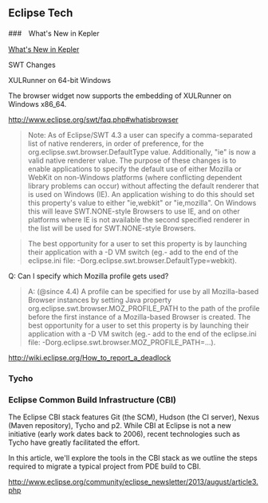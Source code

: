 
## Eclipse Tech

###　What's New in Kepler

[What's New in Kepler](http://127.0.0.1:64767/help/index.jsp?topic=%2Forg.eclipse.platform.doc.isv%2FwhatsNew%2Fplatform_isv_whatsnew.html&cp=2_2)

SWT Changes 

XULRunner on 64-bit Windows

The browser widget now supports the embedding of XULRunner on Windows x86_64.



http://www.eclipse.org/swt/faq.php#whatisbrowser

> Note: As of Eclipse/SWT 4.3 a user can specify a comma-separated list of native renderers, in order of preference, for the org.eclipse.swt.browser.DefaultType value. Additionally, "ie" is now a valid native renderer value. The purpose of these changes is to enable applications to specify the default use of either Mozilla or WebKit on non-Windows platforms (where conflicting dependent library problems can occur) without affecting the default renderer that is used on Windows (IE). An application wishing to do this should set this property's value to either "ie,webkit" or "ie,mozilla". On Windows this will leave SWT.NONE-style Browsers to use IE, and on other platforms where IE is not available the second specified renderer in the list will be used for SWT.NONE-style Browsers.

> The best opportunity for a user to set this property is by launching their application with a -D VM switch (eg.- add to the end of the eclipse.ini file: -Dorg.eclipse.swt.browser.DefaultType=webkit). 


Q: Can I specify which Mozilla profile gets used?

> A: (@since 4.4) A profile can be specified for use by all Mozilla-based Browser instances by setting Java property org.eclipse.swt.browser.MOZ_PROFILE_PATH to the path of the profile before the first instance of a Mozilla-based Browser is created. The best opportunity for a user to set this property is by launching their application with a -D VM switch (eg.- add to the end of the eclipse.ini file: -Dorg.eclipse.swt.browser.MOZ_PROFILE_PATH=...). 



http://wiki.eclipse.org/How_to_report_a_deadlock


### Tycho

### Eclipse Common Build Infrastructure (CBI)

The Eclipse CBI stack features Git (the SCM), Hudson (the CI server), Nexus (Maven repository), Tycho and p2. While CBI at Eclipse is not a new initiative (early work dates back to 2006), recent technologies such as Tycho have greatly facilitated the effort.

In this article, we'll explore the tools in the CBI stack as we outline the steps required to migrate a typical project from PDE build to CBI.

<http://www.eclipse.org/community/eclipse_newsletter/2013/august/article3.php>






